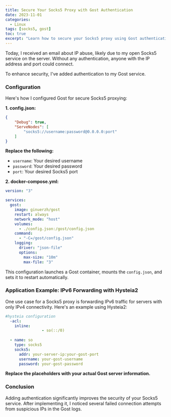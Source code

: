 ```yaml
---
title: Secure Your Socks5 Proxy with Gost Authentication
date: 2023-11-01
categories: 
  - Linux
tags: [socks5, gost]
toc: true
excerpt: "Learn how to secure your Socks5 proxy using Gost authentication. This guide provides step-by-step instructions for setting up and configuring Gost to enhance the security of your proxy server."
---
```


Today, I received an email about IP abuse, likely due to my open Socks5 service on the server.  Without any authentication, anyone with the IP address and port could connect. 

To enhance security, I've added authentication to my Gost service. 

### Configuration

Here's how I configured Gost for secure Socks5 proxying:

**1. config.json:**

```json
{
    "Debug": true,
    "ServeNodes": [
        "socks5://username:password@0.0.0.0:port"
    ]
}
```
**Replace the following:**

*  `username`: Your desired username
*  `password`: Your desired password
*  `port`: Your desired Socks5 port

**2. docker-compose.yml:**

```yaml
version: "3"

services:
  gost:
    image: ginuerzh/gost
    restart: always
    network_mode: "host"
    volumes:
      - ./config.json:/gost/config.json 
    command:
      - "-C=/gost/config.json" 
    logging:
      driver: "json-file"
      options:
        max-size: "10m"
        max-file: "3"
```

This configuration launches a Gost container, mounts the `config.json`, and sets it to restart automatically.

### Application Example: IPv6 Forwarding with Hysteia2

One use case for a Socks5 proxy is forwarding IPv6 traffic for servers with only IPv4 connectivity. Here's an example using Hysteia2:

```yaml
#hysteia configuration
  -acl: 
  	inline:
				- so(::/0)  
				
  - name: so
    type: socks5
    socks5:
      addr: your-server-ip:your-gost-port
      username: your-gost-username
      password: your-gost-password
```

**Replace the placeholders with your actual Gost server information.**

### Conclusion

Adding authentication significantly improves the security of your Socks5 service.  After implementing it, I noticed several failed connection attempts from suspicious IPs in the Gost logs. 
